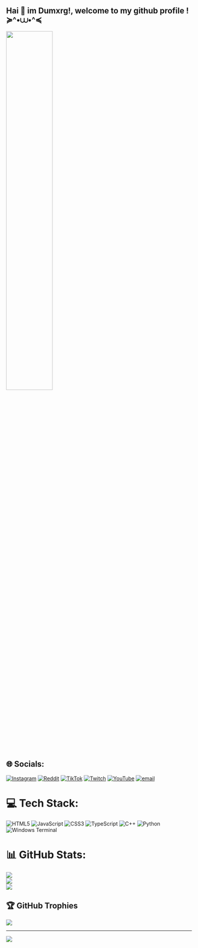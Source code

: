 
<h2>Hai 👋 im Dumxrg!, welcome to my github profile ! ≽^•⩊•^≼</h2>
<div>
<img style="width: 50%; height: 50%;" src="https://external-content.duckduckgo.com/iu/?u=https%3A%2F%2Fwallpapercave.com%2Fwp%2Fwp14406126.png&f=1&nofb=1&ipt=f8ea9b62a5d8ab4600aa74d83547e06351c89428680f7637efa6c33a86a7ec87&ipo=images">

</div>

## 🌐 Socials:
[![Instagram](https://img.shields.io/badge/Instagram-%23E4405F.svg?logo=Instagram&logoColor=white)](https://instagram.com/dumxrg) [![Reddit](https://img.shields.io/badge/Reddit-%23FF4500.svg?logo=Reddit&logoColor=white)](https://reddit.com/user/dumxrg) [![TikTok](https://img.shields.io/badge/TikTok-%23000000.svg?logo=TikTok&logoColor=white)](https://tiktok.com/@dumxrg) [![Twitch](https://img.shields.io/badge/Twitch-%239146FF.svg?logo=Twitch&logoColor=white)](https://twitch.tv/dumxrg) [![YouTube](https://img.shields.io/badge/YouTube-%23FF0000.svg?logo=YouTube&logoColor=white)](https://youtube.com/@dumxrg) [![email](https://img.shields.io/badge/Email-D14836?logo=gmail&logoColor=white)](mailto:dumxrg@gmail.com) 

# 💻 Tech Stack:
![HTML5](https://img.shields.io/badge/html5-%23E34F26.svg?style=for-the-badge&logo=html5&logoColor=white) ![JavaScript](https://img.shields.io/badge/javascript-%23323330.svg?style=for-the-badge&logo=javascript&logoColor=%23F7DF1E) ![CSS3](https://img.shields.io/badge/css3-%231572B6.svg?style=for-the-badge&logo=css3&logoColor=white) ![TypeScript](https://img.shields.io/badge/typescript-%23007ACC.svg?style=for-the-badge&logo=typescript&logoColor=white) ![C++](https://img.shields.io/badge/c++-%2300599C.svg?style=for-the-badge&logo=cplusplus&logoColor=white) ![Python](https://img.shields.io/badge/python-3670A0?style=for-the-badge&logo=python&logoColor=ffdd54) ![Windows Terminal](https://img.shields.io/badge/Windows%20Terminal-%234D4D4D.svg?style=for-the-badge&logo=windows-terminal&logoColor=white) 
# 📊 GitHub Stats:
![](https://github-readme-stats.vercel.app/api?username=dumxrg&theme=dark&hide_border=false&include_all_commits=false&count_private=false)<br/>
![](https://nirzak-streak-stats.vercel.app/?user=dumxrg&theme=dark&hide_border=false)<br/>
![](https://github-readme-stats.vercel.app/api/top-langs/?username=dumxrg&theme=dark&hide_border=false&include_all_commits=false&count_private=false&layout=compact)

## 🏆 GitHub Trophies
![](https://github-profile-trophy.vercel.app/?username=dumxrg&theme=radical&no-frame=false&no-bg=false&margin-w=4)

---
[![](https://visitcount.itsvg.in/api?id=dumxrg&icon=0&color=0)](https://visitcount.itsvg.in)

<!-- Proudly created with GPRM ( https://gprm.itsvg.in ) -->




